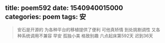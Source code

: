 title: poem592
date: 1540940015000
categories: poem
tags: 安
---
> 安石是开源的
为各种平台的移植提供了便利
可他真矫情
到处挑剔调性
又各种系统调用不兼容
早安
孤独小美
格致别趣
六点起床第592天 迟到36天